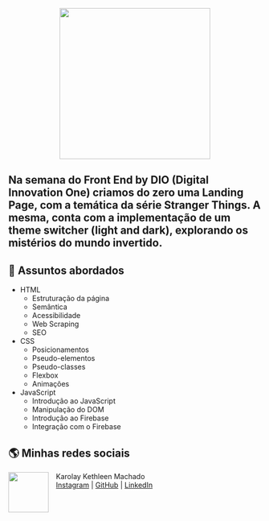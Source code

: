 <p align="center">
    <img width="300" src="https://micheleambrosio.github.io/semana-frontend-mundo-invertido/assets/images/banner/logo.svg">
</p>

Na semana do Front End by DIO (Digital Innovation One) criamos do zero uma Landing Page, com a temática da série Stranger Things. A mesma, conta com a implementação de um theme switcher (light and dark), explorando os mistérios do mundo invertido.
-------

## 💬 Assuntos abordados
- HTML
    - Estruturação da página 
    - Semântica
    - Acessibilidade
    - Web Scraping
    - SEO
- CSS
    - Posicionamentos
    - Pseudo-elementos
    - Pseudo-classes
    - Flexbox
    - Animações 
- JavaScript
    - Introdução ao JavaScript
    - Manipulação do DOM
    - Introdução ao Firebase
    - Integração com o Firebase

## 🌎 Minhas redes sociais
<p>
    <img align=left margin=10 width=80 src="https://avatars.githubusercontent.com/u/98917989?v=4"/>
    <p>&nbsp&nbsp&nbspKarolay Kethleen Machado<br>
    &nbsp&nbsp&nbsp<a href="http://instagram.com/karolmxd">Instagram</a>&nbsp;|&nbsp;<a href="https://github.com/karolaykethleen">GitHub</a>&nbsp;|&nbsp;<a href="https://www.linkedin.com/in/karolaykmachado/">LinkedIn</a></p>
</p>
